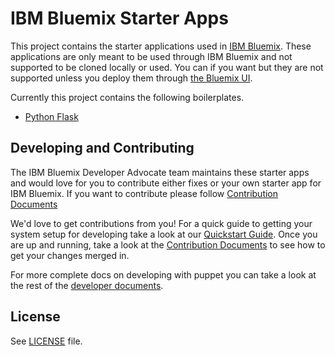 # IBM Bluemix Starter Apps

This project contains the starter applications used in [IBM Bluemix](https://console.ng.bluemix.net/catalog).  These applications are only meant to be used through IBM Bluemix and not supported to be cloned locally or used.  You can if you want but they are not supported unless you deploy them through [the Bluemix UI](https://console.ng.bluemix.net/catalog).

Currently this project contains the following boilerplates.
* [Python Flask](relative_link)

Developing and Contributing
------
The IBM Bluemix Developer Advocate team maintains these starter apps and would love for you to contribute either fixes or your own starter app for IBM Bluemix.  If you want to contribute please follow [Contribution Documents](CONTRIBUTING.md)

We'd love to get contributions from you! For a quick guide to getting your
system setup for developing take a look at our [Quickstart
Guide](docs/quickstart.md). Once you are up and running, take a look at the
[Contribution Documents](CONTRIBUTING.md) to see how to get your changes merged
in.

For more complete docs on developing with puppet you can take a look at the
rest of the [developer documents](docs/index.md).

License
-------

See [LICENSE](LICENSE) file.

